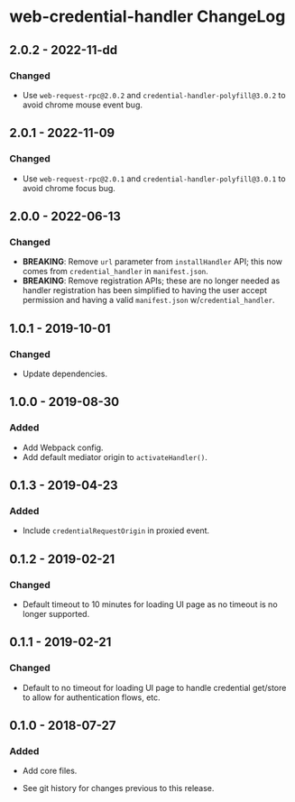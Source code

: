 # web-credential-handler ChangeLog

## 2.0.2 - 2022-11-dd

### Changed
- Use `web-request-rpc@2.0.2` and `credential-handler-polyfill@3.0.2` to
  avoid chrome mouse event bug.

## 2.0.1 - 2022-11-09

### Changed
- Use `web-request-rpc@2.0.1` and `credential-handler-polyfill@3.0.1` to
  avoid chrome focus bug.

## 2.0.0 - 2022-06-13

### Changed
- **BREAKING**: Remove `url` parameter from `installHandler` API; this
  now comes from `credential_handler` in `manifest.json`.
- **BREAKING**: Remove registration APIs; these are no longer needed
  as handler registration has been simplified to having the user accept
  permission and having a valid `manifest.json` w/`credential_handler`.

## 1.0.1 - 2019-10-01

### Changed
- Update dependencies.

## 1.0.0 - 2019-08-30

### Added
- Add Webpack config.
- Add default mediator origin to `activateHandler()`.

## 0.1.3 - 2019-04-23

### Added
- Include `credentialRequestOrigin` in proxied event.

## 0.1.2 - 2019-02-21

### Changed
- Default timeout to 10 minutes for loading UI
  page as no timeout is no longer supported.

## 0.1.1 - 2019-02-21

### Changed
- Default to no timeout for loading UI page to handle
  credential get/store to allow for authentication flows,
  etc.

## 0.1.0 - 2018-07-27

### Added
- Add core files.

- See git history for changes previous to this release.
